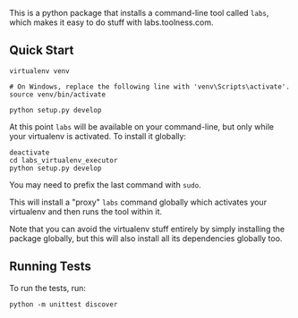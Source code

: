 This is a python package that installs a command-line tool called `labs`,
which makes it easy to do stuff with labs.toolness.com.

## Quick Start

```
virtualenv venv

# On Windows, replace the following line with 'venv\Scripts\activate'.
source venv/bin/activate

python setup.py develop
```

At this point `labs` will be available on your command-line, but only
while your virtualenv is activated. To install it globally:

```
deactivate
cd labs_virtualenv_executor
python setup.py develop
```

You may need to prefix the last command with `sudo`.

This will install a "proxy" `labs` command globally which activates
your virtualenv and then runs the tool within it.

Note that you can avoid the virtualenv stuff entirely by simply
installing the package globally, but this will also install all its
dependencies globally too.

## Running Tests

To run the tests, run:

```
python -m unittest discover
```
